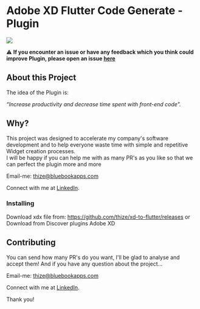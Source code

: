 # Adobe XD Flutter Code Generate - Plugin
<a href="https://github.com/thize/xd-to-flutter/releases"><img src="https://img.shields.io/badge/Xd%20to%20Flutter-v2.1.0-blue"/></a>

⚠️ **If you encounter an issue or have any feedback which you think could improve Plugin, please open an issue [here](https://github.com/thize/xd-to-flutter/issues)**

## About this Project

The idea of the Plugin is:

_“Increase productivity and decrease time spent with front-end code”._

## Why?

This project was designed to accelerate my company's software development and to help everyone waste time with simple and repetitive Widget creation processes.\
I will be happy if you can help me with as many PR's as you like so that we can perfect the plugin more and more

Email-me: thize@bluebookapps.com

Connect with me at [LinkedIn](https://linkedin.com/in/giovani-lobato-68aa57131).

### Installing

Download xdx file from: https://github.com/thize/xd-to-flutter/releases
or Download from Discover plugins Adobe XD

## Contributing

You can send how many PR's do you want, I'll be glad to analyse and accept them! And if you have any question about the project...

Email-me: thize@bluebookapps.com

Connect with me at [LinkedIn](https://linkedin.com/in/giovani-lobato-68aa57131).

Thank you!
